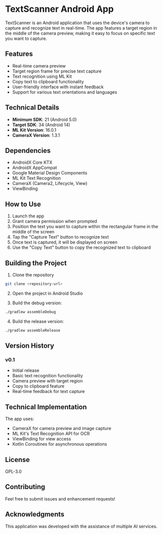 # TextScanner Android App

TextScanner is an Android application that uses the device's camera to capture and recognize text in real-time. The app features a target region in the middle of the camera preview, making it easy to focus on specific text you want to capture.

## Features

- Real-time camera preview
- Target region frame for precise text capture
- Text recognition using ML Kit
- Copy text to clipboard functionality
- User-friendly interface with instant feedback
- Support for various text orientations and languages

## Technical Details

- **Minimum SDK**: 21 (Android 5.0)
- **Target SDK**: 34 (Android 14)
- **ML Kit Version**: 16.0.1
- **CameraX Version**: 1.3.1

## Dependencies

- AndroidX Core KTX
- AndroidX AppCompat
- Google Material Design Components
- ML Kit Text Recognition
- CameraX (Camera2, Lifecycle, View)
- ViewBinding

## How to Use

1. Launch the app
2. Grant camera permission when prompted
3. Position the text you want to capture within the rectangular frame in the middle of the screen
4. Tap the "Capture Text" button to recognize text
5. Once text is captured, it will be displayed on screen
6. Use the "Copy Text" button to copy the recognized text to clipboard

## Building the Project

1. Clone the repository
```bash
git clone <repository-url>
```

2. Open the project in Android Studio

3. Build the debug version:
```bash
./gradlew assembleDebug
```

4. Build the release version:
```bash
./gradlew assembleRelease
```

## Version History

### v0.1
- Initial release
- Basic text recognition functionality
- Camera preview with target region
- Copy to clipboard feature
- Real-time feedback for text capture

## Technical Implementation

The app uses:
- CameraX for camera preview and image capture
- ML Kit's Text Recognition API for OCR
- ViewBinding for view access
- Kotlin Coroutines for asynchronous operations

## License

GPL-3.0

## Contributing

Feel free to submit issues and enhancement requests!

## Acknowledgments

This application was developed with the assistance of multiple AI services.
